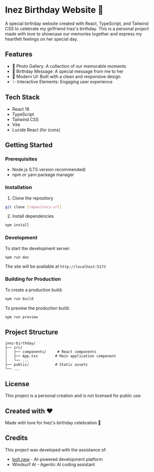# Inez Birthday Website 🎂

A special birthday website created with React, TypeScript, and Tailwind CSS to celebrate my girlfriend Inez's birthday. This is a personal project made with love to showcase our memories together and express my heartfelt feelings on her special day.

## Features

- 📸 Photo Gallery: A collection of our memorable moments
- 💝 Birthday Message: A special message from me to her
- 🎨 Modern UI: Built with a clean and responsive design
- ✨ Interactive Elements: Engaging user experience

## Tech Stack

- React 18
- TypeScript
- Tailwind CSS
- Vite
- Lucide React (for icons)

## Getting Started

### Prerequisites

- Node.js (LTS version recommended)
- npm or yarn package manager

### Installation

1. Clone the repository
```bash
git clone [repository-url]
```

2. Install dependencies
```bash
npm install
```

### Development

To start the development server:
```bash
npm run dev
```

The site will be available at `http://localhost:5173`

### Building for Production

To create a production build:
```bash
npm run build
```

To preview the production build:
```bash
npm run preview
```

## Project Structure

```
inez-birthday/
├── src/
│   ├── components/     # React components
│   ├── App.tsx        # Main application component
│   └── ...
├── public/            # Static assets
└── ...
```

## License

This project is a personal creation and is not licensed for public use.

## Created with ❤️

Made with love for Inez's birthday celebration 🎉

## Credits

This project was developed with the assistance of:
- [bolt.new](https://bolt.new) - AI-powered development platform
- Windsurf AI - Agentic AI coding assistant
